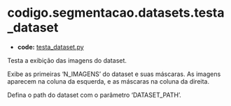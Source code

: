 <a id="codigo-segmentacao-datasets-testa-dataset"></a>

# codigo.segmentacao.datasets.testa_dataset

* **code:**
  [testa_dataset.py](../../../../codigo/segmentacao/datasets/testa_dataset.py)

<a id="module-codigo.segmentacao.datasets.testa_dataset"></a>

Testa a exibição das imagens do dataset.

Exibe as primeiras ‘N_IMAGENS’ do dataset e suas máscaras. As imagens aparecem na coluna
da esquerda, e as máscaras na coluna da direita.

Defina o path do dataset com o parâmetro ‘DATASET_PATH’.
